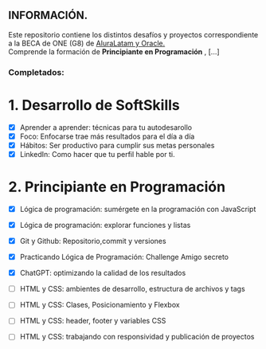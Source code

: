 ## INFORMACIÓN.



Este repositorio contiene los distintos desafíos y proyectos correspondiente a la BECA de ONE (G8) de [AluraLatam y Oracle.](https://app.aluracursos.com/) </br>
Comprende la formación de **Principiante en Programación** , [...]

### Completados:
# 1. Desarrollo de SoftSkills
  - [x] Aprender a aprender: técnicas para tu autodesarollo
  - [x] Foco: Enfocarse trae más resultados para el día a día 
  - [x] Hábitos: Ser productivo para cumplir sus metas personales
  - [x] LinkedIn: Como hacer que tu perfil hable por ti.

# 2. Principiante en Programación
   - [x] Lógica de programación: sumérgete en la programación con JavaScript
   - [x] Lógica de programación: explorar funciones y listas
   - [x] Git y Github: Repositorio,commit y versiones
   - [x] Practicando Lógica de Programación: Challenge Amigo secreto
   - [x] ChatGPT: optimizando la calidad de los resultados
   - [ ] HTML y CSS: ambientes de desarrollo, estructura de archivos y tags
   - [ ] HTML y CSS: Clases, Posicionamiento y Flexbox
   - [ ] HTML y CSS: header, footer y variables CSS
   - [ ] HTML y CSS: trabajando con responsividad y publicación de proyectos
   

